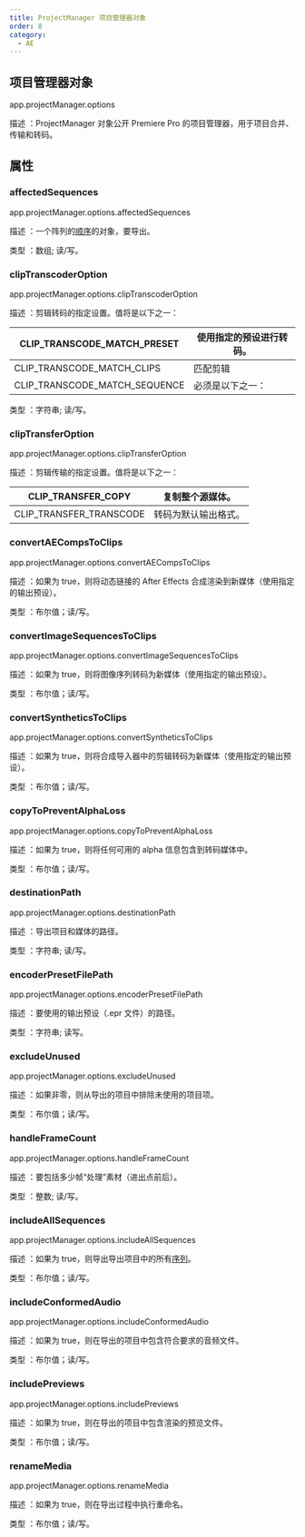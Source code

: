 ```yaml
---
title: ProjectManager 项目管理器对象
order: 8
category:
  - AE
---
```


## 项目管理器对象

app.projectManager.options

描述 ：ProjectManager 对象公开 Premiere Pro 的项目管理器，用于项目合并、传输和转码。

## 属性

### affectedSequences

app.projectManager.options.affectedSequences

描述 ：一个阵列的[顺序](https://ppro-scripting.docsforadobe.dev/sequence/sequence.html#sequence)的对象，要导出。

类型 ：数组; 读/写。

### clipTranscoderOption

app.projectManager.options.clipTranscoderOption

描述 ：剪辑转码的指定设置。值将是以下之一：

| CLIP_TRANSCODE_MATCH_PRESET   | 使用指定的预设进行转码。 |
| ----------------------------- | ------------------------ |
| CLIP_TRANSCODE_MATCH_CLIPS    | 匹配剪辑                 |
| CLIP_TRANSCODE_MATCH_SEQUENCE | 必须是以下之一：         |

类型 ：字符串; 读/写。

### clipTransferOption

app.projectManager.options.clipTransferOption

描述 ：剪辑传输的指定设置。值将是以下之一：

| CLIP_TRANSFER_COPY      | 复制整个源媒体。     |
| ----------------------- | -------------------- |
| CLIP_TRANSFER_TRANSCODE | 转码为默认输出格式。 |

### convertAECompsToClips

app.projectManager.options.convertAECompsToClips

描述 ：如果为 true，则将动态链接的 After Effects 合成渲染到新媒体（使用指定的输出预设）。

类型 ：布尔值；读/写。

### convertImageSequencesToClips

app.projectManager.options.convertImageSequencesToClips

描述 ：如果为 true，则将图像序列转码为新媒体（使用指定的输出预设）。

类型 ：布尔值；读/写。

### convertSyntheticsToClips

app.projectManager.options.convertSyntheticsToClips

描述 ：如果为 true，则将合成导入器中的剪辑转码为新媒体（使用指定的输出预设）。

类型 ：布尔值；读/写。

### copyToPreventAlphaLoss

app.projectManager.options.copyToPreventAlphaLoss

描述 ：如果为 true，则将任何可用的 alpha 信息包含到转码媒体中。

类型 ：布尔值；读/写。

### destinationPath

app.projectManager.options.destinationPath

描述 ：导出项目和媒体的路径。

类型 ：字符串; 读/写。

### encoderPresetFilePath

app.projectManager.options.encoderPresetFilePath

描述 ：要使用的输出预设（.epr 文件）的路径。

类型 ：字符串; 读写。

### excludeUnused

app.projectManager.options.excludeUnused

描述 ：如果非零，则从导出的项目中排除未使用的项目项。

类型 ：布尔值；读/写。

### handleFrameCount

app.projectManager.options.handleFrameCount

描述 ：要包括多少帧“处理”素材（进出点前后）。

类型 ：整数; 读/写。

### includeAllSequences

app.projectManager.options.includeAllSequences

描述 ：如果为 true，则导出导出项目中的所有[序列](https://ppro-scripting.docsforadobe.dev/sequence/sequence.html#sequence)。

类型 ：布尔值；读/写。

### includeConformedAudio

app.projectManager.options.includeConformedAudio

描述 ：如果为 true，则在导出的项目中包含符合要求的音频文件。

类型 ：布尔值；读/写。

### includePreviews

app.projectManager.options.includePreviews

描述 ：如果为 true，则在导出的项目中包含渲染的预览文件。

类型 ：布尔值；读/写。

### renameMedia

app.projectManager.options.renameMedia

描述 ：如果为 true，则在导出过程中执行重命名。

类型 ：布尔值；读/写。
